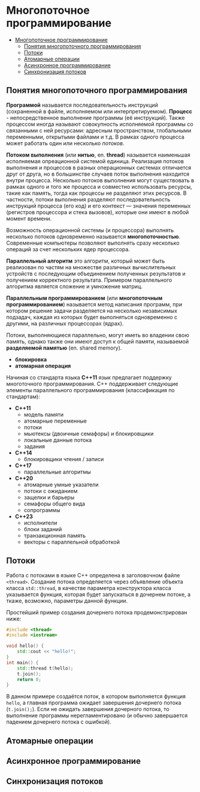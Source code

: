 # Многопоточное программирование

 - [Многопоточное программирование](#многопоточное-программирование)
   - [Понятия многопоточного программирования](#понятия-многопоточного-программирования)
   - [Потоки](#потоки)
   - [Атомарные операции](#атомарные-операции)
   - [Асинхронное программирование](#асинхронное-программирование)
   - [Синхронизация потоков](#синхронизация-потоков)

## Понятия многопоточного программирования

__Программой__ называется последовательность инструкций (сохраненной в файле, исполняемом или интерпретируемом). __Процесс__ - непосредственное выполнение программы (её инструкций). Также процессом иногда называют совокупность исполняемой программы со связанными с ней ресурсами: адресным пространством, глобальными переменными, открытыми файлами и т.д. В рамках одного процесса может работать один или несколько _потоков_.

__Потоком выполнения__ (или __нитью__, en. __thread__) называется наименьшая исполняемая опреационной системой единица. Реализация потоков выполнения и процессов в разных операционных системах отличается друг от друга, но в большинстве случаев поток выполнения находится внутри процесса. Несколько потоков выполнения могут существовать в рамках одного и того же процесса и совместно использовать ресурсы, такие как память, тогда как процессы не разделяют этих ресурсов. В частности, потоки выполнения разделяют последовательность инструкций процесса (его код) и его контекст — значения переменных (регистров процессора и стека вызовов), которые они имеют в любой момент времени.

Возможность операционной системы (и процессора) выполнять несколько потоков одновременно называется __многопоточностью__. Современные компьютеры позволяют выполнять сразу несколько операций за счет нескольких ядер процессора.


__Параллельный алгоритм__ это алгоритм, который может быть реализован по частям на множестве различных вычислительных устройств с последующим объединением полученных результатов и получением корректного результата. Примером параллельного алгоритма является сложение и умножение матриц.

__Параллельным программированием__ (или __многопоточным программированием__) называется метод написания программ, при котором решение задачи разделяется на несколько независимых подзадач, каждая из которых будет выполняться одновременно с другими, на различных процессорах (ядрах).

Потоки, выполняющиеся параллельно, могут иметь во владении свою память, однако также они имеют доступ к общей памяти, называемой  __разделяемой памятью__ (en. shared memory).
 - __блокировка__
 - __атомарная операция__


Начиная со стандарта языка __С++11__ язык предлагает поддержку многоточного программирования. C++ поддерживает следующие элементы параллельного программирования (классификация по стандартам):

 * __С++11__
   * модель памяти
   * атомарные переменные
   * потоки
   * мьютексы (двоичные семафоры) и блокировщики
   * локальные данные потока
   * задания
 * __С++14__
   * блокировщики чтения / записи
 * __С++17__
   * параллельные алгоритмы
 * __С++20__
   * атомарные умные указатели
   * потоки с ожиданием
   * защелки и барьеры
   * семафоры общего вида
   * сопрограммы
 * __С++23__
   * исполнители
   * блоки заданий
   * транзакционная память
   * векторы с параллельной обработкой

## Потоки

Работа с потоками в языке С++ определена в заголовочном файле `<thread>`. Создание потока определяется через объявление объекта класса `std::thread`, в качестве параметра конструктора класса указывается функция, которая будет запускаться в дочернем потоке, а ткаже, возможно, параметры данной функции.

Простейший пример создания дочернего потока продемонстрирован ниже:


```cpp
#include <thread>
#include <iostream>

void hello() {
    std::cout << "hello!";
}
int main() {
    std::thread t(hello);
    t.join();
    return 0;
}
```

В данном примере создаётся поток, в котором выполняется функция `hello`, а главная программа ожидает завершения дочернего потока (`t.join();`). Если не ожидать завершения дочерного потока, то выполнение программы нерегламентировано (и обычно завершается падением дочернего потока с ошибкой).

## Атомарные операции

## Асинхронное программирование

## Синхронизация потоков
